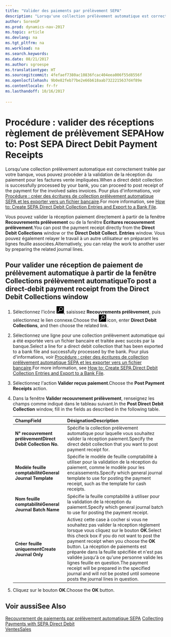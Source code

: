 ```yaml
---
title: "Valider des paiements par prélèvement SEPA"
description: "Lorsqu'une collection prélèvement automatique est correctement traitée par votre banque, vous pouvez procéder à la validation de la réception du paiement pour les factures vente impliquées."
author: SorenGP
ms.prod: dynamics-nav-2017
ms.topic: article
ms.devlang: na
ms.tgt_pltfrm: na
ms.workload: na
ms.search.keywords: 
ms.date: 08/21/2017
ms.author: sgroespe
ms.translationtype: HT
ms.sourcegitcommit: 4fefaef7380ac10836fcac404eea006f55d8556f
ms.openlocfilehash: 9b0e82feb77be2e66b618aab7322215637d4f89e
ms.contentlocale: fr-fr
ms.lasthandoff: 10/16/2017

---
```

# <a name="how-to-post-sepa-direct-debit-payment-receipts"></a><span data-ttu-id="67663-103">Procédure : valider des réceptions règlement de prélèvement SEPA</span><span class="sxs-lookup"><span data-stu-id="67663-103">How to: Post SEPA Direct Debit Payment Receipts</span></span>
<span data-ttu-id="67663-104">Lorsqu'une collection prélèvement automatique est correctement traitée par votre banque, vous pouvez procéder à la validation de la réception du paiement pour les factures vente impliquées.</span><span class="sxs-lookup"><span data-stu-id="67663-104">When a direct debit collection is successfully processed by your bank, you can proceed to post receipt of the payment for the involved sales invoices.</span></span> <span data-ttu-id="67663-105">Pour plus d'informations, voir [Procédure : créer des écritures de collection prélèvement automatique SEPA et les exporter vers un fichier bancaire](finance-how-create-sepa-direct-debit-collection-entries-export-bank-file.md).</span><span class="sxs-lookup"><span data-stu-id="67663-105">For more information, see [How to: Create SEPA Direct Debit Collection Entries and Export to a Bank File](finance-how-create-sepa-direct-debit-collection-entries-export-bank-file.md).</span></span>  

<span data-ttu-id="67663-106">Vous pouvez valider la réception paiement directement à partir de la fenêtre **Recouvrements prélèvement** ou de la fenêtre **Écritures recouvrement prélèvement**.</span><span class="sxs-lookup"><span data-stu-id="67663-106">You can post the payment receipt directly from the **Direct Debit Collections** window or the **Direct Debit Collect. Entries** window.</span></span> <span data-ttu-id="67663-107">Vous pouvez également relayer le travail à un autre utilisateur en préparant les lignes feuille associées.</span><span class="sxs-lookup"><span data-stu-id="67663-107">Alternatively, you can relay the work to another user by preparing the related journal lines.</span></span>  

## <a name="to-post-a-direct-debit-payment-receipt-from-the-direct-debit-collections-window"></a><span data-ttu-id="67663-108">Pour valider une réception de paiement de prélèvement automatique à partir de la fenêtre Collections prélèvement automatique</span><span class="sxs-lookup"><span data-stu-id="67663-108">To post a direct-debit payment receipt from the Direct Debit Collections window</span></span>  
1. <span data-ttu-id="67663-109">Sélectionnez l'icône ![Page ou état pour la recherche](media/ui-search/search_small.png "Page ou état pour la recherche"), saisissez **Recouvrements prélèvement**, puis sélectionnez le lien connexe.</span><span class="sxs-lookup"><span data-stu-id="67663-109">Choose the ![Search for Page or Report](media/ui-search/search_small.png "Search for Page or Report icon") icon, enter **Direct Debit Collections**, and then choose the related link.</span></span>  
2. <span data-ttu-id="67663-110">Sélectionnez une ligne pour une collection prélèvement automatique qui a été exportée vers un fichier bancaire et traitée avec succès par la banque.</span><span class="sxs-lookup"><span data-stu-id="67663-110">Select a line for a direct debit collection that has been exported to a bank file and successfully processed by the bank.</span></span> <span data-ttu-id="67663-111">Pour plus d'informations, voir [Procédure : créer des écritures de collection prélèvement automatique SEPA et les exporter vers un fichier bancaire](finance-how-create-sepa-direct-debit-collection-entries-export-bank-file.md).</span><span class="sxs-lookup"><span data-stu-id="67663-111">For more information, see [How to: Create SEPA Direct Debit Collection Entries and Export to a Bank File](finance-how-create-sepa-direct-debit-collection-entries-export-bank-file.md).</span></span>  
3. <span data-ttu-id="67663-112">Sélectionnez l'action **Valider reçus paiement**.</span><span class="sxs-lookup"><span data-stu-id="67663-112">Choose the **Post Payment Receipts** action.</span></span>  
4. <span data-ttu-id="67663-113">Dans la fenêtre **Valider recouvrement prélèvement**, renseignez les champs comme indiqué dans le tableau suivant.</span><span class="sxs-lookup"><span data-stu-id="67663-113">In the **Post Direct Debit Collection** window, fill in the fields as described in the following table.</span></span>  

    |<span data-ttu-id="67663-114">Champ</span><span class="sxs-lookup"><span data-stu-id="67663-114">Field</span></span>|<span data-ttu-id="67663-115">Désignation</span><span class="sxs-lookup"><span data-stu-id="67663-115">Description</span></span>|  
    |---------------------------------|---------------------------------------|  
    |<span data-ttu-id="67663-116">**N° recouvrement prélèvement**</span><span class="sxs-lookup"><span data-stu-id="67663-116">**Direct Debit Collection No.**</span></span>|<span data-ttu-id="67663-117">Spécifie la collection prélèvement automatique pour laquelle vous souhaitez valider la réception paiement.</span><span class="sxs-lookup"><span data-stu-id="67663-117">Specify the direct debit collection that you want to post payment receipt for.</span></span>|  
    |<span data-ttu-id="67663-118">**Modèle feuille comptabilité**</span><span class="sxs-lookup"><span data-stu-id="67663-118">**General Journal Template**</span></span>|<span data-ttu-id="67663-119">Spécifie le modèle de feuille comptabilité à utiliser pour la validation de la réception du paiement, comme le modèle pour les encaissements.</span><span class="sxs-lookup"><span data-stu-id="67663-119">Specify which general journal template to use for posting the payment receipt, such as the template for cash receipts.</span></span>|  
    |<span data-ttu-id="67663-120">**Nom feuille comptabilité**</span><span class="sxs-lookup"><span data-stu-id="67663-120">**General Journal Batch Name**</span></span>|<span data-ttu-id="67663-121">Spécifie la feuille comptabilité à utiliser pour la validation de la réception du paiement.</span><span class="sxs-lookup"><span data-stu-id="67663-121">Specify which general journal batch to use for posting the payment receipt.</span></span>|  
    |<span data-ttu-id="67663-122">**Créer feuille uniquement**</span><span class="sxs-lookup"><span data-stu-id="67663-122">**Create Journal Only**</span></span>|<span data-ttu-id="67663-123">Activez cette case à cocher si vous ne souhaitez pas valider la réception règlement lorsque vous cliquez sur le bouton **OK**.</span><span class="sxs-lookup"><span data-stu-id="67663-123">Select this check box if you do not want to post the payment receipt when you choose the **OK** button.</span></span> <span data-ttu-id="67663-124">La réception de paiements est préparée dans la feuille spécifiée et n'est pas validée jusqu'à ce qu'une personne valide les lignes feuille en question.</span><span class="sxs-lookup"><span data-stu-id="67663-124">The payment receipt will be prepared in the specified journal and will not be posted until someone posts the journal lines in question.</span></span>|  

5. <span data-ttu-id="67663-125">Cliquez sur le bouton **OK**.</span><span class="sxs-lookup"><span data-stu-id="67663-125">Choose the **OK** button.</span></span>  

## <a name="see-also"></a><span data-ttu-id="67663-126">Voir aussi</span><span class="sxs-lookup"><span data-stu-id="67663-126">See Also</span></span>  
 <span data-ttu-id="67663-127">[Recouvrement de paiements par prélèvement automatique SEPA](finance-collect-payments-with-sepa-direct-debit.md) </span><span class="sxs-lookup"><span data-stu-id="67663-127">[Collecting Payments with SEPA Direct Debit](finance-collect-payments-with-sepa-direct-debit.md) </span></span>  
 [<span data-ttu-id="67663-128">Ventes</span><span class="sxs-lookup"><span data-stu-id="67663-128">Sales</span></span>](sales-manage-sales.md)

